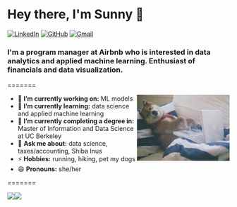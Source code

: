 <h1 align="left"> Hey there, I'm Sunny 👋 </h1>

<p align="left">
   <a href="https://www.linkedin.com/in/sunnyshin01/"><img alt="LinkedIn" src="https://img.shields.io/badge/-sunnyshin-black?style=flat-square&logo=Linkedin&logoColor=white&link=https://www.linkedin.com/in/sunnyshin01/"></a>
   <a href="https://github.com/sunnyshin0824/sunnyshin_portfolio.git"><img alt="GitHub" src="https://img.shields.io/badge/sunnyshin0824-black?style=flat-square&logo=github&logoColor=white&link=https://github.com/sunnyshin0824/sunnyshin_portfolio.git/"></a>
   <a href="mailto:sunnyshin0824@gmail.com"><img alt="Gmail" src="https://img.shields.io/badge/-sunnyshin0824@gmail.com-black?style=flat-square&logo=Gmail&logoColor=white&link=mailto:sunnyshin0824@gmail.com"></a>
</p>

<h3 align="left">  I'm a program manager at Airbnb who is interested in data analytics and applied machine learning. Enthusiast of financials and data visualization. </h3>

=======

<!-- credits for gif https://imgur.com/OOpRj -->
<img align="right" height="150" width="210" src="data.gif">

- 🔭 **I’m currently working on:** ML models
- 🌱 **I’m currently learning:** data science and applied machine learning
- 👯 **I’m currently completing a degree in:** Master of Information and Data Science at UC Berkeley
- 💬 **Ask me about:** data science, taxes/accounting, Shiba Inus
- ⚡ **Hobbies:** running, hiking, pet my dogs
- 😄 **Pronouns:** she/her

=======

<a href="https://dewith.co/"><img height="150px" src="https://github-readme-stats.vercel.app/api?username=dewith&show_icons=true&hide_title=true&hide_border=true&theme=graywhite" /><img height="150px" src="https://github-readme-stats.vercel.app/api/top-langs/?username=dewith&show_icons=true&layout=compact&langs_count=6&hide_title=true&hide_border=true&theme=graywhite" /></a>
